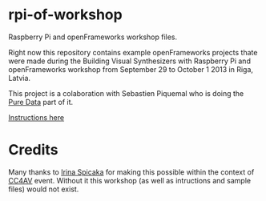 rpi-of-workshop
===============

Raspberry Pi and openFrameworks workshop files.

Right now this repository contains example openFrameworks projects thate were made during the Building Visual Synthesizers with Raspberry Pi and openFrameworks workshop from September 29 to October 1 2013 in Riga, Latvia.

This project is a colaboration with Sebastien Piquemal who is doing the [Pure Data](https://github.com/sebpiq/pd-rpi-workshop) part of it.

[Instructions here](http://kr15h.github.io/rpi-of-workshop/index.html)

Credits
=======

Many thanks to [Irina Spicaka](http://schprici.skematic.lv) for making this possible within the context of [CC4AV](http://cc4av.info) event. Without it this workshop (as well as intructions and sample files) would not exist.
